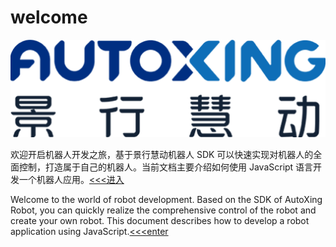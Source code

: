 # welcome

![Image title](logo.png)

欢迎开启机器人开发之旅，基于景行慧动机器人 SDK 可以快速实现对机器人的全面控制，打造属于自己的机器人。当前文档主要介绍如何使用 JavaScript 语言开发一个机器人应用。[<<<进入](zh)

Welcome to the world of robot development. Based on the SDK of AutoXing Robot, you can quickly realize the comprehensive control of the robot and create your own robot. This document describes how to develop a robot application using JavaScript.[<<<enter](en)
